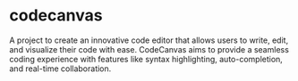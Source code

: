 # codecanvas
A project to create an innovative code editor that allows users to write, edit, and visualize their code with ease. CodeCanvas aims to provide a seamless coding experience with features like syntax highlighting, auto-completion, and real-time collaboration.
